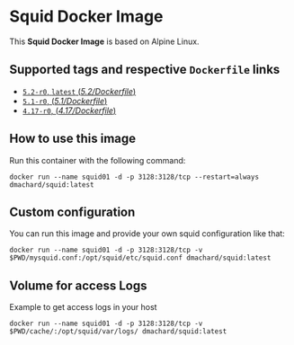 # Squid Docker Image 

This **Squid Docker Image** is based on Alpine Linux.

## Supported tags and respective `Dockerfile` links

- [`5.2-r0`, `latest` (*5.2/Dockerfile*)](https://github.com/dmachard/squid-docker/tree/main/5.2)
- [`5.1-r0`, (*5.1/Dockerfile*)](https://github.com/dmachard/squid-docker/tree/main/5.1)
- [`4.17-r0`, (*4.17/Dockerfile*)](https://github.com/dmachard/squid-docker/tree/main/4.17)

## How to use this image

Run this container with the following command:

```
docker run --name squid01 -d -p 3128:3128/tcp --restart=always dmachard/squid:latest
```

## Custom configuration

You can run this image and provide your own squid configuration like that:

```
docker run --name squid01 -d -p 3128:3128/tcp -v $PWD/mysquid.conf:/opt/squid/etc/squid.conf dmachard/squid:latest
```

## Volume for access Logs

Example to get access logs in your host

```
docker run --name squid01 -d -p 3128:3128/tcp -v $PWD/cache/:/opt/squid/var/logs/ dmachard/squid:latest
```